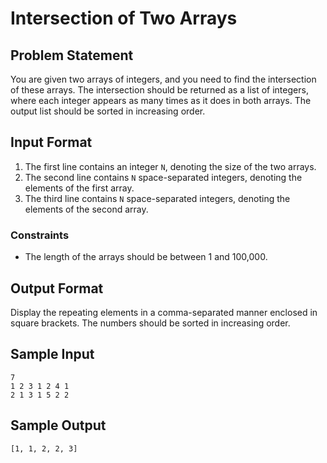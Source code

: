 # Intersection of Two Arrays

## Problem Statement
You are given two arrays of integers, and you need to find the intersection of these arrays. The intersection should be returned as a list of integers, where each integer appears as many times as it does in both arrays. The output list should be sorted in increasing order.

## Input Format
1. The first line contains an integer `N`, denoting the size of the two arrays.
2. The second line contains `N` space-separated integers, denoting the elements of the first array.
3. The third line contains `N` space-separated integers, denoting the elements of the second array.

### Constraints
- The length of the arrays should be between 1 and 100,000.

## Output Format
Display the repeating elements in a comma-separated manner enclosed in square brackets. The numbers should be sorted in increasing order.

## Sample Input
```
7
1 2 3 1 2 4 1
2 1 3 1 5 2 2
```

## Sample Output
`[1, 1, 2, 2, 3]`